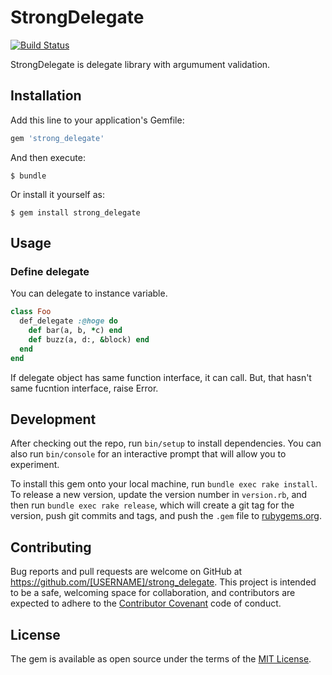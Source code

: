# StrongDelegate

[![Build Status](https://travis-ci.org/takkanm/strong_delegate.svg?branch=master)](https://travis-ci.org/takkanm/strong_delegate)

StrongDelegate is delegate library with argumument validation.

## Installation

Add this line to your application's Gemfile:

```ruby
gem 'strong_delegate'
```

And then execute:

    $ bundle

Or install it yourself as:

    $ gem install strong_delegate

## Usage

### Define delegate

You can delegate to instance variable.

```ruby
class Foo
  def_delegate :@hoge do
  	def bar(a, b, *c) end
  	def buzz(a, d:, &block) end
  end
end
```

If delegate object has same function interface, it can call. But, that hasn't same fucntion interface, raise Error.

## Development

After checking out the repo, run `bin/setup` to install dependencies. You can also run `bin/console` for an interactive prompt that will allow you to experiment.

To install this gem onto your local machine, run `bundle exec rake install`. To release a new version, update the version number in `version.rb`, and then run `bundle exec rake release`, which will create a git tag for the version, push git commits and tags, and push the `.gem` file to [rubygems.org](https://rubygems.org).

## Contributing

Bug reports and pull requests are welcome on GitHub at https://github.com/[USERNAME]/strong_delegate. This project is intended to be a safe, welcoming space for collaboration, and contributors are expected to adhere to the [Contributor Covenant](http://contributor-covenant.org) code of conduct.


## License

The gem is available as open source under the terms of the [MIT License](http://opensource.org/licenses/MIT).

